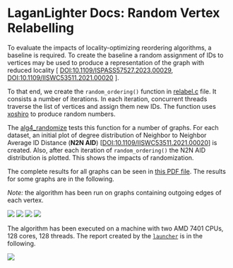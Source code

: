 #  LaganLighter Docs: Random Vertex Relabelling

To evaluate the impacts of locality-optimizing reordering algorithms, a baseline
is required. To create the baseline a random assignment of IDs to vertices may be used
to produce a representation of the graph with reduced 
locality \[
[DOI:10.1109/ISPASS57527.2023.00029](https://doi.org/10.1109/ISPASS57527.2023.00029),
[DOI:10.1109/IISWC53511.2021.00020](https://doi.org/10.1109/IISWC53511.2021.00020)
\].

To that end, we create the `random_ordering()` function in [relabel.c](../relabel.c) file.
It consists a number of iterations. In each iteration, concurrent threads traverse the list
of vertices and assign them new IDs. The function uses [xoshiro](https://prng.di.unimi.it/) 
to produce random numbers.

The [alg4_randomize](../alg4_randomize.c) tests this function for a number of graphs.
For each dataset, an initial plot of 
degree distribution of Neighbor to Neighbor Average ID Distance (**N2N AID**)
\[[DOI:10.1109/IISWC53511.2021.00020](https://doi.org/10.1109/IISWC53511.2021.00020)\]
is created. Also, after each iteration of `random_ordering()` the N2N AID distribution
is plotted. This shows the impacts of randomization.

The complete results for all graphs can be seen in 
[this PDF file](https://hpgp.net/LaganLighter/outputs/alg4/alg4_randomize.pdf).
The results for some graphs are in the following.

*Note:* the algorithm has been run on graphs containing outgoing edges of each vertex.

![](https://hpgp.net/LaganLighter/outputs/alg4/alg4-sk.png)
![](https://hpgp.net/LaganLighter/outputs/alg4/alg4-ms50.png)
![](https://hpgp.net/LaganLighter/outputs/alg4/alg4-eu15.png)
![](https://hpgp.net/LaganLighter/outputs/alg4/alg4-wdc12.png)

The algorithm has been executed on a machine with two AMD 7401 CPUs, 128 cores, 128 threads. 
The report created by the [`launcher`](4-launcher.md) is in the following.  

![](https://hpgp.net/LaganLighter/outputs/alg4/report.png)

